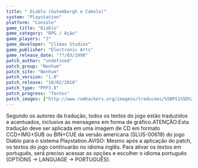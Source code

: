 ```yaml
---
title: " Diablo (Gutembergh e Cabelo)"
system: "Playstation"
platform: "Console"
game_title: "Diablo"
game_category: "RPG / Ação"
game_players: "2"
game_developer: "Climax Studios"
game_publisher: "Electronic Arts"
game_release_date: "??/03/1998"
patch_author: "undefined"
patch_group: "Nenhum"
patch_site: "Nenhum"
patch_version: "1.0"
patch_release: "10/02/2018"
patch_type: "PPF3.0"
patch_progress: "Textos"
patch_images: ["http://www.romhackers.org/imagens/traducoes/%5BPS1%5D%20Diablo%20-%20Gutembergh%20e%20Cabelo%20-%201.jpg","http://www.romhackers.org/imagens/traducoes/%5BPS1%5D%20Diablo%20-%20Gutembergh%20e%20Cabelo%20-%202.jpg","http://www.romhackers.org/imagens/traducoes/%5BPS1%5D%20Diablo%20-%20Gutembergh%20e%20Cabelo%20-%203.jpg"]
---
```

Segundo os autores da tradução, todos os textos do jogo estão traduzidos e acentuados, inclusive as mensagens em forma de gráfico.ATENÇÃO:Esta tradução deve ser aplicada em uma imagem de CD em formato CCD+IMG+SUB ou BIN+CUE da versão americana (SLUS-00619) do jogo Diablo para o sistema Playstation.AVISO: Mesmo após a aplicação do patch, os textos do jogo continuarão no idioma inglês. Para ativar os textos em português, será preciso acessar as opções e escolher o idioma português (OPTIONS -> LANGUAGE -> PORTUGUÊS).